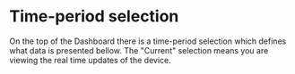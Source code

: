 # Time-period selection

On the top of the Dashboard there is a time-period selection which defines what data is presented bellow. The "Current" selection means you are viewing the real time updates of the device.


